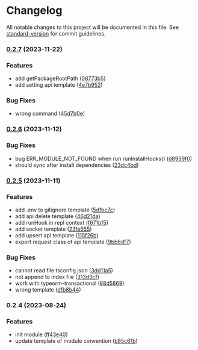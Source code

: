 # Changelog

All notable changes to this project will be documented in this file. See [standard-version](https://github.com/conventional-changelog/standard-version) for commit guidelines.

### [0.2.7](https://github.com/RoxaVN/roxavn/compare/v0.2.6...v0.2.7) (2023-11-22)

### Features

- add getPackageRootPath ([08773b5](https://github.com/RoxaVN/roxavn/commit/08773b5f0ed22d7f04ed82230d5704c0628e6d0b))
- add setting api template ([4e7b952](https://github.com/RoxaVN/roxavn/commit/4e7b9523fb7952369ada00857a504dac58ffd7bc))

### Bug Fixes

- wrong command ([45d7b0e](https://github.com/RoxaVN/roxavn/commit/45d7b0e8fd13b6d2811ea62c057d12c43e3804c6))

### [0.2.6](https://github.com/RoxaVN/roxavn/compare/v0.2.5...v0.2.6) (2023-11-12)

### Bug Fixes

- bug ERR_MODULE_NOT_FOUND when run runInstallHooks() ([d8939f0](https://github.com/RoxaVN/roxavn/commit/d8939f0bce93148f046f672686d13d46e498c946))
- should sync after install dependencies ([23dc4bd](https://github.com/RoxaVN/roxavn/commit/23dc4bd596af9e9c46a890b2effa7954ba298b21))

### [0.2.5](https://github.com/RoxaVN/roxavn/compare/v0.2.4...v0.2.5) (2023-11-11)

### Features

- add .env to gitignore template ([5dfbc7c](https://github.com/RoxaVN/roxavn/commit/5dfbc7c0a8dd0729a94ff02e3640e5653ef5fd86))
- add api delete template ([46d21da](https://github.com/RoxaVN/roxavn/commit/46d21da95acd3e22d79000e772dd612153c0fedb))
- add runHook in repl context ([f671bf5](https://github.com/RoxaVN/roxavn/commit/f671bf529d80130be53118d5c08eb24612c8cdd6))
- add socket template ([23fe555](https://github.com/RoxaVN/roxavn/commit/23fe5558c9029569ecd9091480819a55f20f4fb3))
- add upsert api template ([115f26b](https://github.com/RoxaVN/roxavn/commit/115f26b2580b73f9a44966fb40ea2ccd53a076bd))
- export request class of api template ([9bb6df7](https://github.com/RoxaVN/roxavn/commit/9bb6df77e12ef23bd3223626085129bc8845a201))

### Bug Fixes

- cannot read file tsconfig.json ([3dd11a5](https://github.com/RoxaVN/roxavn/commit/3dd11a5c3f666329d68e11b6797b195b133d1907))
- not append to index file ([313d3cf](https://github.com/RoxaVN/roxavn/commit/313d3cf803dbd88896e502ba382629a538e130a8))
- work with typeorm-transactional ([88d5869](https://github.com/RoxaVN/roxavn/commit/88d586994f5beac0afe5232044a7862cec1cb4bb))
- wrong template ([dfb8b44](https://github.com/RoxaVN/roxavn/commit/dfb8b44c3b741dece74049c4faa69d56c645ac62))

### 0.2.4 (2023-08-24)

### Features

- init module ([ff43e40](https://github.com/RoxaVN/roxavn/commit/ff43e40ff0d7a40b5232623bf00933993d37f74d))
- update template of module convention ([b85c61b](https://github.com/RoxaVN/roxavn/commit/b85c61b4f33d7cd632c8c076613ace00da12dd20))
